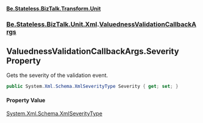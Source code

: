 #### [Be.Stateless.BizTalk.Transform.Unit](README.md 'README')
### [Be.Stateless.BizTalk.Unit.Xml](Be.Stateless.BizTalk.Unit.Xml.md 'Be.Stateless.BizTalk.Unit.Xml').[ValuednessValidationCallbackArgs](ValuednessValidationCallbackArgs.md 'Be.Stateless.BizTalk.Unit.Xml.ValuednessValidationCallbackArgs')

## ValuednessValidationCallbackArgs.Severity Property

Gets the severity of the validation event.

```csharp
public System.Xml.Schema.XmlSeverityType Severity { get; set; }
```

#### Property Value
[System.Xml.Schema.XmlSeverityType](https://docs.microsoft.com/en-us/dotnet/api/System.Xml.Schema.XmlSeverityType 'System.Xml.Schema.XmlSeverityType')